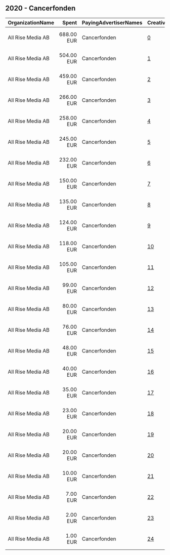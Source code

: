 ## 2020 - Cancerfonden 
|OrganizationName|Spent|PayingAdvertiserNames|CreativeUrls|Impressions|Genders|AgeBrackets|CountryCodes|BillingAddresses|CandidateBallotInformation|
|:---|---:|:---|:---|---:|:---|:---|:---|:---|:---|
|All Rise Media AB|688.00 EUR|Cancerfonden|[0](https://www.snap.com/political-ads/asset/6ea5a7983a2347c1e955b112d491cd53be81ddcbef4826314a6e8625f936fdb9?mediaType=mp4)|267,089||35+|sweden|"Klarabergsgatan 60,Stockholm,11121 ,SE"||
|All Rise Media AB|504.00 EUR|Cancerfonden|[1](https://www.snap.com/political-ads/asset/d3b260b299ee064903caaf3878839e318e382d92b1d9b2321c850d7de0a0ed1e?mediaType=mp4)|230,550||35+|sweden|"Klarabergsgatan 60,Stockholm,11121 ,SE"||
|All Rise Media AB|459.00 EUR|Cancerfonden|[2](https://www.snap.com/political-ads/asset/0667948e5e9875710484a91089424bed7722045967c623697538c89a9a84cbd0?mediaType=mp4)|188,523||35+|sweden|"Klarabergsgatan 60,Stockholm,11121 ,SE"||
|All Rise Media AB|266.00 EUR|Cancerfonden|[3](https://www.snap.com/political-ads/asset/64cebe287e64a72b4c40a814aecd3002a37ea925e8d8732b22d5c889089215ac?mediaType=jpg)|122,397|FEMALE|35+|sweden|"Klarabergsgatan 60,Stockholm,11121 ,SE"||
|All Rise Media AB|258.00 EUR|Cancerfonden|[4](https://www.snap.com/political-ads/asset/fc5d01b29029b960122035d001da6be270c7e03f9414eb278d6dc14722cdc46c?mediaType=jpg)|120,598|FEMALE|35+|sweden|"Klarabergsgatan 60,Stockholm,11121 ,SE"||
|All Rise Media AB|245.00 EUR|Cancerfonden|[5](https://www.snap.com/political-ads/asset/a6cda9c074f660a701f74ba373ce2858c1254a5d654f96642e9f25f5b7d58752?mediaType=mp4)|150,897|MALE|30+|sweden|"Klarabergsgatan 60,Stockholm,11121 ,SE"||
|All Rise Media AB|232.00 EUR|Cancerfonden|[6](https://www.snap.com/political-ads/asset/04bc283a4cce962df5d4585be9adcf1bac23097f729f7fd291e2b6f51f25132d?mediaType=mp4)|84,897|FEMALE|35+|sweden|"Klarabergsgatan 60,Stockholm,11121 ,SE"||
|All Rise Media AB|150.00 EUR|Cancerfonden|[7](https://www.snap.com/political-ads/asset/d1bf53c4595493afb504c9b9b83e617ec9ebad2689ad5c02897d1deed489258d?mediaType=jpg)|74,938|FEMALE|35+|sweden|"Klarabergsgatan 60,Stockholm,11121 ,SE"||
|All Rise Media AB|135.00 EUR|Cancerfonden|[8](https://www.snap.com/political-ads/asset/1c8b2fc2a7a782862c9a8d75caa3ab54a49f1001fb7d2f5d10f4185def65b225?mediaType=jpg)|64,732|FEMALE|35+|sweden|"Klarabergsgatan 60,Stockholm,11121 ,SE"||
|All Rise Media AB|124.00 EUR|Cancerfonden|[9](https://www.snap.com/political-ads/asset/0c49c4a1775373eadd2863cbf91436e723b5f688eb36cabe89c0fd90576149d9?mediaType=mp4)|71,239|FEMALE|30+|sweden|"Klarabergsgatan 60,Stockholm,11121 ,SE"||
|All Rise Media AB|118.00 EUR|Cancerfonden|[10](https://www.snap.com/political-ads/asset/299cc69697e34ef1891ce462640976a4fb5e7e53e7230a58b8340dcd8f6aaba8?mediaType=jpg)|57,157|FEMALE|35+|sweden|"Klarabergsgatan 60,Stockholm,11121 ,SE"||
|All Rise Media AB|105.00 EUR|Cancerfonden|[11](https://www.snap.com/political-ads/asset/b5e06524a693119cdea23118a5f7acce662d65a2e84a785a914aad6595cda7d0?mediaType=mp4)|51,685|FEMALE|30+|sweden|"Klarabergsgatan 60,Stockholm,11121 ,SE"||
|All Rise Media AB|99.00 EUR|Cancerfonden|[12](https://www.snap.com/political-ads/asset/a6cda9c074f660a701f74ba373ce2858c1254a5d654f96642e9f25f5b7d58752?mediaType=mp4)|65,749|FEMALE|30+|sweden|"Klarabergsgatan 60,Stockholm,11121 ,SE"||
|All Rise Media AB|80.00 EUR|Cancerfonden|[13](https://www.snap.com/political-ads/asset/796e39f18dd4b83af22efbb4f7495b8fa4c489d8d96db753454336632e8f1037?mediaType=mp4)|35,714||25+|sweden|"Klarabergsgatan 60,Stockholm,11121 ,SE"||
|All Rise Media AB|76.00 EUR|Cancerfonden|[14](https://www.snap.com/political-ads/asset/5238bed8d60a5aa73fc219def57f2235acc833b92665019bf387a23a4acc038a?mediaType=mp4)|27,184||25+|sweden|"Klarabergsgatan 60,Stockholm,11121 ,SE"||
|All Rise Media AB|48.00 EUR|Cancerfonden|[15](https://www.snap.com/political-ads/asset/5bd41a7699935beadffbee070bc3de4fe37619993fe22fe71d7836b1c9dfd174?mediaType=mp4)|20,871||25+|sweden|"Klarabergsgatan 60,Stockholm,11121 ,SE"||
|All Rise Media AB|40.00 EUR|Cancerfonden|[16](https://www.snap.com/political-ads/asset/0c49c4a1775373eadd2863cbf91436e723b5f688eb36cabe89c0fd90576149d9?mediaType=mp4)|28,990|MALE|30+|sweden|"Klarabergsgatan 60,Stockholm,11121 ,SE"||
|All Rise Media AB|35.00 EUR|Cancerfonden|[17](https://www.snap.com/political-ads/asset/796e39f18dd4b83af22efbb4f7495b8fa4c489d8d96db753454336632e8f1037?mediaType=mp4)|6,902||25+|sweden|"Klarabergsgatan 60,Stockholm,11121 ,SE"||
|All Rise Media AB|23.00 EUR|Cancerfonden|[18](https://www.snap.com/political-ads/asset/5238bed8d60a5aa73fc219def57f2235acc833b92665019bf387a23a4acc038a?mediaType=mp4)|4,308||25+|sweden|"Klarabergsgatan 60,Stockholm,11121 ,SE"||
|All Rise Media AB|20.00 EUR|Cancerfonden|[19](https://www.snap.com/political-ads/asset/04bc283a4cce962df5d4585be9adcf1bac23097f729f7fd291e2b6f51f25132d?mediaType=mp4)|9,698||30+|sweden|"Klarabergsgatan 60,Stockholm,11121 ,SE"||
|All Rise Media AB|20.00 EUR|Cancerfonden|[20](https://www.snap.com/political-ads/asset/5bd41a7699935beadffbee070bc3de4fe37619993fe22fe71d7836b1c9dfd174?mediaType=mp4)|4,304||25+|sweden|"Klarabergsgatan 60,Stockholm,11121 ,SE"||
|All Rise Media AB|10.00 EUR|Cancerfonden|[21](https://www.snap.com/political-ads/asset/5bd41a7699935beadffbee070bc3de4fe37619993fe22fe71d7836b1c9dfd174?mediaType=mp4)|2,326||25+|sweden|"Klarabergsgatan 60,Stockholm,11121 ,SE"||
|All Rise Media AB|7.00 EUR|Cancerfonden|[22](https://www.snap.com/political-ads/asset/796e39f18dd4b83af22efbb4f7495b8fa4c489d8d96db753454336632e8f1037?mediaType=mp4)|2,087||25+|sweden|"Klarabergsgatan 60,Stockholm,11121 ,SE"||
|All Rise Media AB|2.00 EUR|Cancerfonden|[23](https://www.snap.com/political-ads/asset/796e39f18dd4b83af22efbb4f7495b8fa4c489d8d96db753454336632e8f1037?mediaType=mp4)|499||25+|sweden|"Klarabergsgatan 60,Stockholm,11121 ,SE"||
|All Rise Media AB|1.00 EUR|Cancerfonden|[24](https://www.snap.com/political-ads/asset/5bd41a7699935beadffbee070bc3de4fe37619993fe22fe71d7836b1c9dfd174?mediaType=mp4)|340||25+|sweden|"Klarabergsgatan 60,Stockholm,11121 ,SE"||
